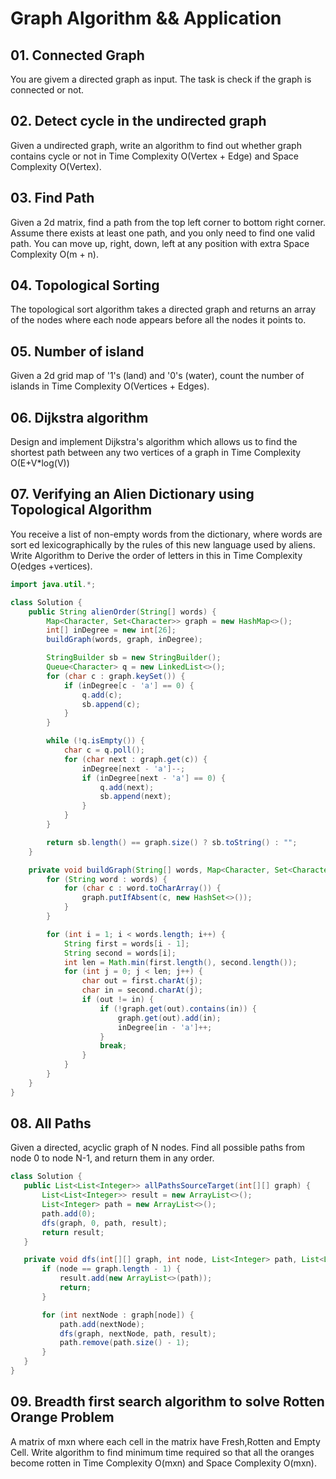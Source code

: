 # Graph Algorithm && Application
## 01. Connected Graph
You are givem a directed graph as input. The task is check if the graph is connected or not.
## 02. Detect cycle in the undirected graph
Given a undirected graph, write an algorithm to find out whether graph contains cycle or not in Time Complexity O(Vertex + Edge) and Space Complexity O(Vertex).
## 03. Find Path 
Given a 2d matrix, find a path from the top left corner to bottom right corner. Assume there exists at least one path, and you only need to find one valid path. You can move up, right, down, left at any position with extra Space Complexity O(m + n).
## 04. Topological Sorting
The topological sort algorithm takes a directed graph and returns an array of the nodes where each node appears before all the nodes it points to.
## 05. Number of island
Given a 2d grid map of '1's (land) and '0's (water), count the number of islands in Time Complexity O(Vertices + Edges).
## 06. Dijkstra algorithm
Design and implement Dijkstra's algorithm which allows us to find the shortest path between any two vertices of a graph in Time Complexity O(E+V*log(V))
## 07. Verifying an Alien Dictionary using Topological Algorithm
You receive a list of non-empty words from the dictionary, where words are sort
ed lexicographically by the rules of this new language used by aliens. Write Algorithm to Derive the order of letters in this in Time Complexity O(edges +vertices).
```java
import java.util.*;

class Solution {
    public String alienOrder(String[] words) {
        Map<Character, Set<Character>> graph = new HashMap<>();
        int[] inDegree = new int[26];
        buildGraph(words, graph, inDegree);

        StringBuilder sb = new StringBuilder();
        Queue<Character> q = new LinkedList<>();
        for (char c : graph.keySet()) {
            if (inDegree[c - 'a'] == 0) {
                q.add(c);
                sb.append(c);
            }
        }

        while (!q.isEmpty()) {
            char c = q.poll();
            for (char next : graph.get(c)) {
                inDegree[next - 'a']--;
                if (inDegree[next - 'a'] == 0) {
                    q.add(next);
                    sb.append(next);
                }
            }
        }

        return sb.length() == graph.size() ? sb.toString() : "";
    }

    private void buildGraph(String[] words, Map<Character, Set<Character>> graph, int[] inDegree) {
        for (String word : words) {
            for (char c : word.toCharArray()) {
                graph.putIfAbsent(c, new HashSet<>());
            }
        }

        for (int i = 1; i < words.length; i++) {
            String first = words[i - 1];
            String second = words[i];
            int len = Math.min(first.length(), second.length());
            for (int j = 0; j < len; j++) {
                char out = first.charAt(j);
                char in = second.charAt(j);
                if (out != in) {
                    if (!graph.get(out).contains(in)) {
                        graph.get(out).add(in);
                        inDegree[in - 'a']++;
                    }
                    break;
                }
            }
        }
    }
}
```
## 08. All Paths
 Given a directed, acyclic graph of N nodes.  Find all possible paths from node 0 to node N-1, and return them in any order.
 ```java
 class Solution {
    public List<List<Integer>> allPathsSourceTarget(int[][] graph) {
        List<List<Integer>> result = new ArrayList<>();
        List<Integer> path = new ArrayList<>();
        path.add(0);
        dfs(graph, 0, path, result);
        return result;
    }

    private void dfs(int[][] graph, int node, List<Integer> path, List<List<Integer>> result) {
        if (node == graph.length - 1) {
            result.add(new ArrayList<>(path));
            return;
        }

        for (int nextNode : graph[node]) {
            path.add(nextNode);
            dfs(graph, nextNode, path, result);
            path.remove(path.size() - 1);
        }
    }
}

 ```
## 09. Breadth first search algorithm to solve Rotten Orange Problem
A matrix of mxn where each cell in the matrix have Fresh,Rotten and Empty Cell. Write algorithm to find minimum time required so that all the oranges become rotten in Time Complexity O(mxn) and Space Complexity O(mxn).